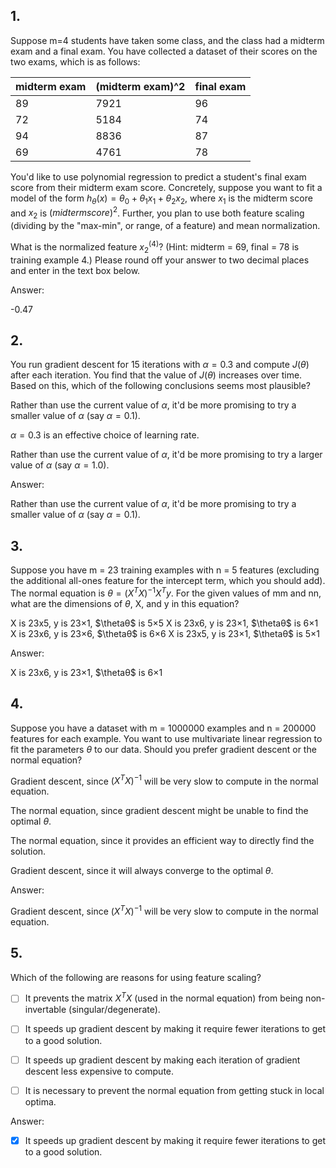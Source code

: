 ## 1.
Suppose m=4 students have taken some class, and the class had a midterm exam and a final exam. You have collected a dataset of their scores on the two exams, which is as follows:

| midterm exam | (midterm exam)^2 | final exam |
| ------------ | ---------------- | ---------- |
| 89           | 7921             | 96         |
| 72           | 5184             | 74         |
| 94           | 8836             | 87         |
| 69           | 4761             | 78         |

You'd like to use polynomial regression to predict a student's final exam score from their midterm exam score. Concretely, suppose you want to fit a model of the form $h_\theta(x) = \theta_0 + \theta_1 x_1 + \theta_2 x_2$, where $x_1$ is the midterm score and $x_2$ is $(midterm score)^2$. Further, you plan to use both feature scaling (dividing by the "max-min", or range, of a feature) and mean normalization.

What is the normalized feature $x_2^{(4)}$? (Hint: midterm = 69, final = 78 is training example 4.) Please round off your answer to two decimal places and enter in the text box below.

Answer:

-0.47


## 2.
You run gradient descent for 15 iterations with $\alpha = 0.3$ and compute $J(\theta)$ after each iteration. You find that the value of $J(\theta)$ increases over time. Based on this, which of the following conclusions seems most plausible?


Rather than use the current value of $\alpha$, it'd be more promising to try a smaller value of $\alpha$ (say $\alpha = 0.1$).

$\alpha = 0.3$ is an effective choice of learning rate.

Rather than use the current value of $\alpha$, it'd be more promising to try a larger value of $\alpha$ (say $\alpha = 1.0$).

Answer:

Rather than use the current value of $\alpha$, it'd be more promising to try a smaller value of $\alpha$ (say $\alpha = 0.1$).


## 3.
Suppose you have m = 23 training examples with n = 5 features (excluding the additional all-ones feature for the intercept term, which you should add). The normal equation is $\theta = (X^TX)^{-1}X^Ty$. For the given values of mm and nn, what are the dimensions of $\theta$, X, and y in this equation?


X is 23x5, y is 23×1, $\thetaθ$ is 5×5
X is 23x6, y is 23×1, $\thetaθ$ is 6×1
X is 23x6, y is 23×6, $\thetaθ$ is 6×6
X is 23x5, y is 23×1, $\thetaθ$ is 5×1

Answer:

X is 23x6, y is 23×1, $\thetaθ$ is 6×1


## 4.
Suppose you have a dataset with m = 1000000 examples and n = 200000 features for each example. You want to use multivariate linear regression to fit the parameters $\theta$ to our data. Should you prefer gradient descent or the normal equation?


Gradient descent, since $(X^TX)^{-1}$ will be very slow to compute in the normal equation.

The normal equation, since gradient descent might be unable to find the optimal $\theta$.

The normal equation, since it provides an efficient way to directly find the solution.

Gradient descent, since it will always converge to the optimal $\theta$.

Answer:

Gradient descent, since $(X^TX)^{-1}$ will be very slow to compute in the normal equation.


## 5.

Which of the following are reasons for using feature scaling?


- [ ] It prevents the matrix $X^TX$ (used in the normal equation) from being non-invertable (singular/degenerate).

- [ ] It speeds up gradient descent by making it require fewer iterations to get to a good solution.

- [ ] It speeds up gradient descent by making each iteration of gradient descent less expensive to compute.

- [ ] It is necessary to prevent the normal equation from getting stuck in local optima.

Answer:
- [x] It speeds up gradient descent by making it require fewer iterations to get to a good solution.